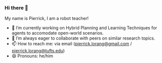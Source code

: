 ### Hi there 👋

My name is Pierrick, I am a robot teacher!

- 🔭 I’m currently working on Hybrid Planning and Learning Techniques for agents to accomodate open-world scenarios.
- 👯 I’m always eager to collaborate with peers on similar research topics.
- 📫 How to reach me: via email (pierrick.lorang@gmail.com / pierrick.lorang@tufts.edu)
- 😄 Pronouns: he/him

<!--
**lorangpi/lorangpi** is a ✨ _special_ ✨ repository because its `README.md` (this file) appears on your GitHub profile.

Here are some ideas to get you started:

- 🔭 I’m currently working on ...
- 🌱 I’m currently learning ...
- 👯 I’m looking to collaborate on ...
- 🤔 I’m looking for help with ...
- 💬 Ask me about ...
- 📫 How to reach me: ...
- 😄 Pronouns: ...
- ⚡ Fun fact: ...
-->
